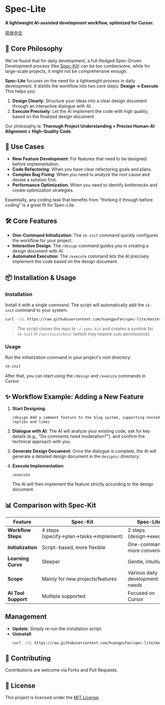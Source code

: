 # Spec-Lite

**A lightweight AI-assisted development workflow, optimized for Cursor.**

[简体中文](./README.md)

## 🎯 Core Philosophy

We've found that for daily development, a full-fledged Spec-Driven Development process (like [Spec-Kit](https://github.com/github/spec-kit)) can be too cumbersome, while for large-scale projects, it might not be comprehensive enough.

**Spec-Lite** focuses on the need for a lightweight process in daily development. It distills the workflow into two core steps: **Design → Execute**. This helps you:

1.  **Design Clearly**: Structure your ideas into a clear design document through an interactive dialogue with AI.
2.  **Execute Precisely**: Let the AI implement the code with high quality, based on the finalized design document.

Our philosophy is: **Thorough Project Understanding + Precise Human-AI Alignment = High-Quality Code**.

## 🚀 Use Cases

- **New Feature Development**: For features that need to be designed before implementation.
- **Code Refactoring**: When you have clear refactoring goals and plans.
- **Complex Bug Fixing**: When you need to analyze the root cause and devise a solution first.
- **Performance Optimization**: When you need to identify bottlenecks and create optimization strategies.

Essentially, any coding task that benefits from "thinking it through before coding" is a great fit for Spec-Lite.

## 🛠️ Core Features

- **One-Command Initialization**: The `sk-init` command quickly configures the workflow for your project.
- **Interactive Design**: The `/design` command guides you in creating a design document with AI.
- **Automated Execution**: The `/execute` command lets the AI precisely implement the code based on the design document.

## 📦 Installation & Usage

### Installation

Install it with a single command. The script will automatically add the `sk-init` command to your system.

```bash
curl -sSL https://raw.githubusercontent.com/huangpufan/spec-lite/master/install.sh | bash
```
> The script clones the repo to `~/.spec-kit` and creates a symlink for `sk-init` in `/usr/local/bin/` (which may require `sudo` permissions).

### Usage

Run the initialization command in your project's root directory:

```bash
sk-init
```

After that, you can start using the `/design` and `/execute` commands in Cursor.

## ✨ Workflow Example: Adding a New Feature

1.  **Start Designing**:
    ```
    /design Add a comment feature to the blog system, supporting nested replies and likes
    ```

2.  **Dialogue with AI**: The AI will analyze your existing code, ask for key details (e.g., "Do comments need moderation?"), and confirm the technical approach with you.

3.  **Generate Design Document**: Once the dialogue is complete, the AI will generate a detailed design document in the `designs/` directory.

4.  **Execute Implementation**:
    ```
    /execute
    ```
    The AI will then implement the feature strictly according to the design document.

## 📊 Comparison with Spec-Kit

| Feature | Spec-Kit | Spec-Lite |
|---|---|---|
| **Workflow Steps** | 4 steps (specify→plan→tasks→implement) | 2 steps (design→execute) |
| **Initialization** | Script-based, more flexible | One-command, more convenient |
| **Learning Curve** | Steeper | Gentle, intuitive |
| **Scope** | Mainly for new projects/features | Various daily development needs |
| **AI Tool Support** | Multiple supported | Focused on Cursor |

## Management

- **Update**: Simply re-run the installation script.
- **Uninstall**:
  ```bash
  curl -sSL https://raw.githubusercontent.com/huangpufan/spec-lite/master/uninstall.sh | bash
  ```

## 🤝 Contributing

Contributions are welcome via Forks and Pull Requests.

## 📝 License

This project is licensed under the [MIT License](LICENSE).
